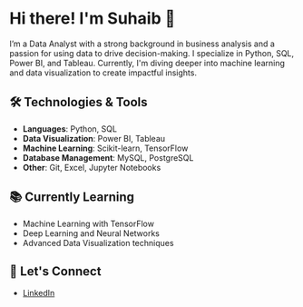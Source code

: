 # Hi there! I'm Suhaib 👋

I’m a Data Analyst with a strong background in business analysis and a passion for using data to drive decision-making. 
I specialize in Python, SQL, Power BI, and Tableau. Currently, I'm diving deeper into machine learning and data visualization to create impactful insights.

## 🛠️ Technologies & Tools
- **Languages**: Python, SQL
- **Data Visualization**: Power BI, Tableau
- **Machine Learning**: Scikit-learn, TensorFlow
- **Database Management**: MySQL, PostgreSQL
- **Other**: Git, Excel, Jupyter Notebooks


## 📚 Currently Learning
- Machine Learning with TensorFlow
- Deep Learning and Neural Networks
- Advanced Data Visualization techniques

## 💬 Let's Connect
- [LinkedIn](https://www.linkedin.com/in/suhaibbaleegh/)
